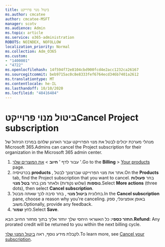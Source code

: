 ```yaml
---
title: ביטול מנוי פרוייקט
ms.author: cmcatee
author: cmcatee-MSFT
manager: scotv
ms.audience: Admin
ms.topic: article
ms.service: o365-administration
ROBOTS: NOINDEX, NOFOLLOW
localization_priority: Normal
ms.collection: Adm_O365
ms.custom:
- "1400001"
- "4722"
ms.openlocfilehash: 14f594f72e8104cbd900fcd4e2acc1232ca26167
ms.sourcegitcommit: beb9715ac0c8e8333fef6764ecd346b7401a2612
ms.translationtype: MT
ms.contentlocale: he-IL
ms.lasthandoff: 10/10/2020
ms.locfileid: "48416484"
---
```

# <a name="cancel-project-subscription"></a><span data-ttu-id="7c060-102">ביטול מנוי פרוייקט</span><span class="sxs-lookup"><span data-stu-id="7c060-102">Cancel Project subscription</span></span>

<span data-ttu-id="7c060-103">מנהלי מערכת יכולים לבטל את מנוי הפרוייקט עבור הארגון שלהם במרכז הניהול של Microsoft 365.</span><span class="sxs-lookup"><span data-stu-id="7c060-103">Admins can cancel the Project subscription for their organization in the Microsoft 365 admin center.</span></span>

1. <span data-ttu-id="7c060-104">עבור לדף ' **חיוב** \> [את המוצרים שלך](https://go.microsoft.com/fwlink/p/?linkid=842054) '.</span><span class="sxs-lookup"><span data-stu-id="7c060-104">Go to the **Billing** \> [Your products](https://go.microsoft.com/fwlink/p/?linkid=842054) page.</span></span>
2. <span data-ttu-id="7c060-105">בכרטיסיה **products** , אתר את מנוי הפרוייקט שברצונך לבטל.</span><span class="sxs-lookup"><span data-stu-id="7c060-105">On the **Products** tab, find the Project subscription that you want to cancel.</span></span> <span data-ttu-id="7c060-106">בחר **פעולות נוספות** (שלוש נקודות) ולאחר מכן בחר **בטל מנוי**.</span><span class="sxs-lookup"><span data-stu-id="7c060-106">Select **More actions** (three dots), then select **Cancel subscription**.</span></span>
3. <span data-ttu-id="7c060-107">בחלונית **ביטול מנוי** , בחר סיבה לכך שאתה מבטל.</span><span class="sxs-lookup"><span data-stu-id="7c060-107">In the **Cancel subscription** pane, choose a reason why you're canceling.</span></span> <span data-ttu-id="7c060-108">באופן אופציונלי, ספק משוב.</span><span class="sxs-lookup"><span data-stu-id="7c060-108">Optionally, provide any feedback.</span></span>
4. <span data-ttu-id="7c060-109">לחץ **שמור**.</span><span class="sxs-lookup"><span data-stu-id="7c060-109">Select **Save**.</span></span>

<span data-ttu-id="7c060-110">**החזר כספי:** כל האשראי היחסי שלך יוחזר אליך בתוך מחזור החיוב הבא.</span><span class="sxs-lookup"><span data-stu-id="7c060-110">**Refund:** Any prorated credit will be returned to you within the next billing cycle.</span></span>

<span data-ttu-id="7c060-111">לקבלת מידע נוסף, ראה [ביטול המנוי שלך](https://docs.microsoft.com/microsoft-365/commerce/subscriptions/cancel-your-subscription).</span><span class="sxs-lookup"><span data-stu-id="7c060-111">To learn more, see [Cancel your subscription](https://docs.microsoft.com/microsoft-365/commerce/subscriptions/cancel-your-subscription).</span></span>